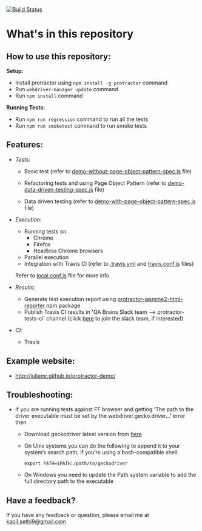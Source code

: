 [![Build Status](https://travis-ci.org/qabrains/ProtractorTests.png)](https://travis-ci.org/qabrains/ProtractorTests)

# **What's in this repository**

**How to use this repository:**
----

**Setup:**

- Install protractor using `npm install -g protractor` command
- Run `webdriver-manager update` command
- Run `npm install` command

**Running Tests:**

- Run `npm run regression` command to run all the tests
- Run `npm run smoketest` command to run smoke tests

**Features:**
----

- _Tests:_
    - Basic test (refer to [demo-without-page-object-pattern-spec.js](https://github.com/qabrains/ProtractorTests/blob/master/tests/demo-without-page-object-pattern-spec.js) file)

    - Refactoring tests and using Page Object Pattern (refer to [demo-data-driven-testing-spec.js](https://github.com/qabrains/ProtractorTests/blob/master/tests/demo-with-page-object-pattern-spec.js) file)

    - Data driven testing (refer to [demo-with-page-object-pattern-spec.js](https://github.com/qabrains/ProtractorTests/blob/master/tests/demo-data-driven-testing-spec.js) file)

- _Execution:_
    - Running tests on
        - Chrome
        - Firefox
        - Headless Chrome
    browsers
    - Parallel execution
    - Integration with Travis CI (refer to [.travis.yml](https://github.com/qabrains/ProtractorTests/blob/master/.travis.yml) and [travis.conf.js](https://github.com/qabrains/ProtractorTests/blob/master/travis.conf.js) files)

    Refer to [local.conf.js](https://github.com/qabrains/ProtractorTests/blob/master/local.conf.js) file for more info


- _Results:_
    - Generate test execution report using [protractor-jasmine2-html-reporter](https://www.npmjs.com/package/protractor-jasmine2-html-reporter) npm package 
    - Publish Travis CI results in 'QA Brains Slack team --> protractor-tests-ci' channel (click [here](https://join.slack.com/t/qabrains/shared_invite/MjI5NzUyNjQyMjkwLTE1MDMzNjY3MzctMzVjODgwN2VkOA) to join the slack team, if interested)

- _CI:_
    - Travis

**Example website:**
----

- http://juliemr.github.io/protractor-demo/

**Troubleshooting:**
----

- If you are running tests against FF browser and getting 'The path to the driver executable must be set by the webdriver.gecko.driver...' error then

    - Download geckodriver latest version from [here](https://github.com/mozilla/geckodriver/releases)

    - On Unix systems you can do the following to append it to your system’s search path, if you’re using a bash-compatible shell:

        `export PATH=$PATH:/path/to/geckodriver`

    - On Windows you need to update the Path system variable to add the full directory path to the executable

**Have a feedback?**
---

If you have any feedback or question, please email me at kapil.sethi9@gmail.com
